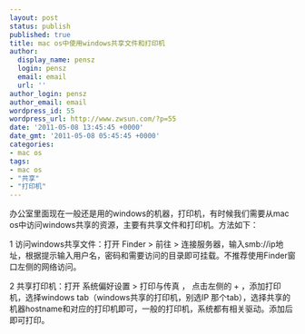 ```yaml
---
layout: post
status: publish
published: true
title: mac os中使用windows共享文件和打印机
author:
  display_name: pensz
  login: pensz
  email: email
  url: ''
author_login: pensz
author_email: email
wordpress_id: 55
wordpress_url: http://www.zwsun.com/?p=55
date: '2011-05-08 13:45:45 +0000'
date_gmt: '2011-05-08 05:45:45 +0000'
categories:
- mac os
tags:
- mac os
- "共享"
- "打印机"
---
```

<p>办公室里面现在一般还是用的windows的机器，打印机，有时候我们需要从mac os中访问windows共享的资源，主要有共享文件和打印机。方法如下：</p>
<p>1 访问windows共享文件：打开 Finder &gt; 前往 &gt; 连接服务器，输入smb://ip地址，根据提示输入用户名，密码和需要访问的目录即可挂载。不推荐使用Finder窗口左侧的网络访问。</p>
<p>2 共享打印机：打开 系统偏好设置 &gt; 打印与传真 ， 点击左侧的 + ，添加打印机，选择windows tab（windows共享的打印机，别选IP 那个tab），选择共享的机器hostname和对应的打印机即可，一般的打印机，系统都有相关驱动。添加后即可打印。</p>
